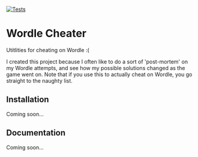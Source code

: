 [![Tests](https://github.com/edsq/wordle-cheater/workflows/Tests/badge.svg)](https://github.com/edsq/wordle-cheater/actions?workflow=Tests)

# Wordle Cheater

Utitlities for cheating on Wordle :(

I created this project because I often like to do a sort of 'post-mortem' on my Wordle
attempts, and see how my possible solutions changed as the game went on.  Note that if
you use this to actually cheat on Wordle, you go straight to the naughty list.


## Installation

Coming soon...


## Documentation

Coming soon...
